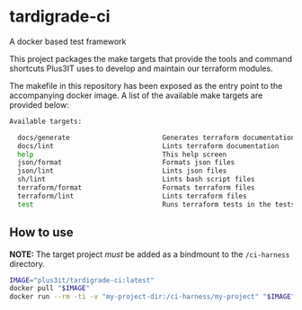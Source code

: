# tardigrade-ci

A docker based test framework

This project packages the make targets that provide the tools and command shortcuts Plus3IT uses to develop and maintain our terraform modules.

The makefile in this repository has been exposed as the entry point to the accompanying docker image. A list of the available make targets are provided below:

```bash
Available targets:

  docs/generate                       Generates terraform documentation
  docs/lint                           Lints terraform documentation
  help                                This help screen
  json/format                         Formats json files
  json/lint                           Lints json files
  sh/lint                             Lints bash script files
  terraform/format                    Formats terraform files
  terraform/lint                      Lints terraform files
  test                                Runs terraform tests in the tests directory
```

## How to use

**NOTE:** The target project _must_ be added as a bindmount to the `/ci-harness` directory.

```bash
IMAGE="plus3it/tardigrade-ci:latest"
docker pull "$IMAGE"
docker run --rm -ti -v "my-project-dir:/ci-harness/my-project" "$IMAGE" help
```

